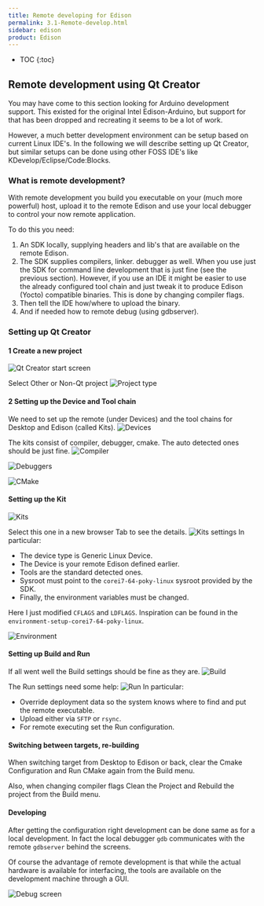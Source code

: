 ```yaml
---
title: Remote developing for Edison
permalink: 3.1-Remote-develop.html
sidebar: edison
product: Edison
---
```

* TOC
{:toc}
## Remote development using Qt Creator
You may have come to this section looking for Arduino development support. This existed for the original Intel Edison-Arduino, but support for that has been dropped and recreating it seems to be a lot of work.

However, a much better development environment can be setup based on current Linux IDE's. In the following we will describe setting up Qt Creator, but similar setups can be done using other FOSS IDE's like KDevelop/Eclipse/Code:Blocks.

### What is remote development?
With remote development you build you executable on your (much more powerful) host, upload it to the remote Edison and use your local debugger to control your now remote application.

To do this you need:
 1. An SDK locally, supplying headers and lib's that are available on the remote Edison.
 2. The SDK supplies compilers, linker. debugger as well. When you use just the SDK for command line development that is just fine (see the previous section). However, if you use an IDE it might be easier to use the already configured tool chain and just tweak it to produce Edison (Yocto) compatible binaries. This is done by changing compiler flags.
 3. Then tell the IDE how/where to upload the binary.
 4. And if needed how to remote debug (using gdbserver).

### Setting up Qt Creator

#### 1 Create a new project
![Qt Creator start screen](images/qt1.png)

Select Other or Non-Qt project
![Project type](images/qt2.png)

#### 2 Setting up the Device and Tool chain
We need to set up the remote (under Devices) and the tool chains for Desktop and Edison (called Kits).
![Devices](images/qt3.png)

The kits consist of compiler, debugger, cmake. The auto detected ones should be just fine.
![Compiler](images/qt4.png)

![Debuggers](images/qt5.png)

![CMake](images/qt6.png)

#### Setting up the Kit
![Kits](images/qt7.png)

Select this one in a new  browser Tab to see the details.
![Kits settings](images/qt8.png)
In particular:
  * The device type is Generic Linux Device.
  * The Device is your remote Edison defined earlier.
  * Tools are the standard detected ones.
  * Sysroot must point to the `corei7-64-poky-linux` sysroot provided by the SDK.
  * Finally, the environment variables must be changed.

Here I just modified `CFLAGS` and `LDFLAGS`. Inspiration can be found in the `environment-setup-corei7-64-poky-linux`.

![Environment](images/qt9.png)

#### Setting up Build and Run
If all went well the Build settings should be fine as they are.
![Build](images/qt10.png)

The Run settings need some help:
![Run](images/qt11.png)
In particular:
  * Override deployment data so the system knows where to find and put the remote executable.
  * Upload either via `SFTP` or `rsync`.
  * For remote executing set the Run configuration.

#### Switching between targets, re-building
When switching target from Desktop to Edison or back, clear the Cmake Configuration and Run CMake again from the Build menu. 

Also, when changing compiler flags Clean the Project and Rebuild the project from the Build menu.

#### Developing
After getting the configuration right development can be done same as for a local development. In fact the local debugger `gdb` communicates with the remote `gdbserver` behind the screens.

Of course the advantage of remote development is that while the actual hardware is available for interfacing, the tools are available on the development machine through a GUI.

![Debug screen](images/qt12.png)